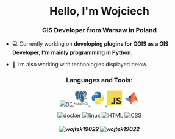 <h1 align="center">Hello, I'm Wojciech</h1>
<h3 align="center">GIS Developer from Warsaw in Poland</h3>

- 💻 Currently working on **developing plugins for QGIS as a GIS Developer, I'm mainly programming in Python.**

- 📩 I’m also working with technologies displayed below.


<h3 align="center">Languages and Tools:</h3>
<p align="center"> 
 <a href="https://git-scm.com/" target="_blank" rel="noreferrer"> <img src="https://www.vectorlogo.zone/logos/git-scm/git-scm-icon.svg" alt="git" width="40" height="40"/> </a> 
 <a href="https://www.postgresql.org" target="_blank" rel="noreferrer"> <img src="https://raw.githubusercontent.com/devicons/devicon/master/icons/postgresql/postgresql-original-wordmark.svg" alt="postgresql" width="40" height="40"/> </a> 
 <a href="https://www.python.org" target="_blank" rel="noreferrer"> <img src="https://raw.githubusercontent.com/devicons/devicon/master/icons/python/python-original.svg" alt="python" width="40" height="40"/> </a> 
 <a target="_blank" rel="noreferrer"> <img src="https://raw.githubusercontent.com/devicons/devicon/master/icons/javascript/javascript-original.svg" alt="JS" width="40" height="40"/> </a> 
 <a href="https://www.mathworks.com/"> <img src="https://raw.githubusercontent.com/devicons/devicon/master/icons/matlab/matlab-original.svg" alt="Matlab" width="40" height="40"/> </a>
</p>
<p align="center"> 
 <a> <img src="https://logos-download.com/wp-content/uploads/2016/09/Docker_logo.png" alt="docker" width="40" height="40"/> </a> 
 <a> <img src="https://upload.wikimedia.org/wikipedia/commons/f/f1/Icons8_flat_linux.svg" alt="linux" width="40" height="40"/> </a> 
 <a> <img src="https://upload.wikimedia.org/wikipedia/commons/6/61/HTML5_logo_and_wordmark.svg" alt="HTML" width="40" height="40"/> </a>
 <a> <img src="https://upload.wikimedia.org/wikipedia/commons/6/62/CSS3_logo.svg" alt="CSS" width="32" height="32"/> </a>
</p>

<h5 align="center">
 <p>
  <a><img src="https://github-readme-streak-stats.herokuapp.com/?user=wojtek19022&theme=transparent" alt="wojtek19022" /></a>
  <a><img src="https://github-readme-stats.vercel.app/api?username=wojtek19022&show_icons=true&locale=en&theme=transparent" alt="wojtek19022"/></a>
 </p>
</h5>
 
